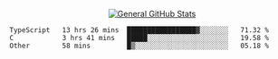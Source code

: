 <p align="center">
  <a href="https://github.com/AndyDevv">
    <img src="https://github-readme-stats.vercel.app/api?username=AndyDevv&custom_title=General%20GitHub%20Stats&theme=aura_dark" alt="General GitHub Stats">
  </a>
</p>

<!--START_SECTION:waka-->

```text
TypeScript   13 hrs 26 mins  █████████████████▓░░░░░░░   71.32 %
C            3 hrs 41 mins   █████░░░░░░░░░░░░░░░░░░░░   19.58 %
Other        58 mins         █▒░░░░░░░░░░░░░░░░░░░░░░░   05.18 %
```

<!--END_SECTION:waka-->
